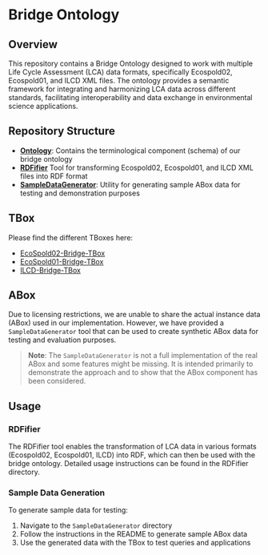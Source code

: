 # Bridge Ontology

## Overview

This repository contains a Bridge Ontology designed to work with multiple Life Cycle Assessment (LCA) data formats, specifically Ecospold02, Ecospold01, and ILCD XML files. The ontology provides a semantic framework for integrating and harmonizing LCA data across different standards, facilitating interoperability and data exchange in environmental science applications.

## Repository Structure

- [**Ontology**](.): Contains the terminological component (schema) of our bridge ontology
- [**RDFifier**](../RDFifier]) Tool for transforming Ecospold02, Ecospold01, and ILCD XML files into RDF format
- [**SampleDataGenerator**](../SampleDataGenerator): Utility for generating sample ABox data for testing and demonstration purposes

## TBox

Please find the different TBoxes here:
- [EcoSpold02-Bridge-TBox](../Ontologies/WISEROntology/EC2_TBox.ttl)
- [EcoSpold01-Bridge-TBox](../Ontologies/WISEROntology/EC1_TBox.ttl)
- [ILCD-Bridge-TBox](../Ontologies/WISEROntology/ILCD_TBox.ttl)

## ABox

Due to licensing restrictions, we are unable to share the actual instance data (ABox) used in our implementation. However, we have provided a `SampleDataGenerator` tool that can be used to create synthetic ABox data for testing and evaluation purposes.

> **Note**: The `SampleDataGenerator` is not a full implementation of the real ABox and some features might be missing. It is intended primarily to demonstrate the approach and to show that the ABox component has been considered.

## Usage

### RDFifier

The RDFifier tool enables the transformation of LCA data in various formats (Ecospold02, Ecospold01, ILCD) into RDF, which can then be used with the bridge ontology. Detailed usage instructions can be found in the RDFifier directory.

### Sample Data Generation

To generate sample data for testing:

1. Navigate to the `SampleDataGenerator` directory
2. Follow the instructions in the README to generate sample ABox data
3. Use the generated data with the TBox to test queries and applications
